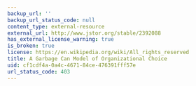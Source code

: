 ```yaml
---
backup_url: ''
backup_url_status_code: null
content_type: external-resource
external_url: http://www.jstor.org/stable/2392088
has_external_license_warning: true
is_broken: true
license: https://en.wikipedia.org/wiki/All_rights_reserved
title: A Garbage Can Model of Organizational Choice
uid: cf1cdf4a-0a4c-4671-84ce-476391fff57e
url_status_code: 403
---
```

